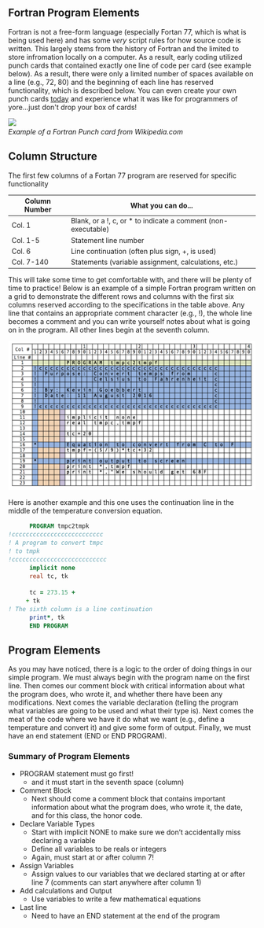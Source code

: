 ## Fortran Program Elements

Fortran is not a free-form language (especially Fortan 77, which is what is being used here) and has some *very* script rules for how source code is written. This largely stems from the history of Fortran and the limited to store infromation locally on a computer. As a result, early coding utilized punch cards that contained exactly one line of code per card (see example below). As a result, there were only a limited number of spaces available on a line (e.g., 72, 80) and the beginning of each line has reserved functionality, which is described below. You can even create your own punch cards [today](http://www.masswerk.at/keypunch/) and experience what it was like for programmers of yore...just don't drop your box of cards!

<!-- ![alt](https://upload.wikimedia.org/wikipedia/commons/5/58/FortranCardPROJ039.agr.jpg) -->
<img src="https://upload.wikimedia.org/wikipedia/commons/5/58/FortranCardPROJ039.agr.jpg" width="500"><br>
*Example of a Fortran Punch card from Wikipedia.com*

## Column Structure

The first few columns of a Fortan 77 program are reserved for specific functionality

| Column Number | What you can do...|
|---------------|-------------------|
| Col. 1   | Blank, or a !, c, or * to indicate a comment (non-executable) |
| Col. 1-5 | Statement line number |
| Col. 6   | Line continuation (often plus sign, +, is used) |
| Col. 7-140 | Statements (variable assignment, calculations, etc.) |

This will take some time to get comfortable with, and there will be plenty of time to practice! Below is an example of a simple Fortran program written on a grid to demonstrate the different rows and columns with the first six columns reserved according to the specifications in the table above. Any line that contains an appropriate comment character (e.g., !), the whole line becomes a comment and you can write yourself notes about what is going on in the program. All other lines begin at the seventh column.

<!--![alt](https://github.com/kgoebber/Met_Computer_Apps/blob/master/fortran_structure/example_Fortran_code.png)-->

<img src="https://raw.githubusercontent.com/kgoebber/Met_Computer_Apps/master/fortran_structure/example_Fortran_code.png" width=750><br>

Here is another example and this one uses the continuation line in the middle of the temperature conversion equation.

```fortran
      PROGRAM tmpc2tmpk
!cccccccccccccccccccccccccc
! A program to convert tmpc
! to tmpk
!ccccccccccccccccccccccccccc
      implicit none
      real tc, tk
      
      tc = 273.15 +
     + tk
! The sixth column is a line continuation
      print*, tk
      END PROGRAM
```

## Program Elements

As you may have noticed, there is a logic to the order of doing things in our simple program. We must always begin with the program name on the first line. Then comes our comment block with critical information about what the program does, who wrote it, and whether there have been any modifications. Next comes the variable declaration (telling the program what variables are going to be used and what their type is). Next comes the meat of the code where we have it do what we want (e.g., define a temperature and convert it) and give some form of output. Finally, we must have an end statement (END or END PROGRAM).

### Summary of Program Elements
* PROGRAM statement must go first!
  * and it must start in the seventh space (column)
* Comment Block
  * Next should come a comment block that contains important information about what the program does, who wrote it, the date, and for this class, the honor code.
* Declare Variable Types
  * Start with implicit NONE to make sure we don’t accidentally miss declaring a variable
  * Define all variables to be reals or integers
  * Again, must start at or after column 7!
* Assign Variables
  * Assign values to our variables that we declared starting at or after line 7 (comments can start anywhere after column 1)
* Add calculations and Output
  * Use variables to write a few mathematical equations
* Last line
  * Need to have an END statement at the end of the program
